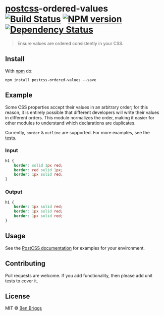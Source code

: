 # [postcss][postcss]-ordered-values [![Build Status](https://travis-ci.org/ben-eb/postcss-ordered-values.svg?branch=master)][ci] [![NPM version](https://badge.fury.io/js/postcss-ordered-values.svg)][npm] [![Dependency Status](https://gemnasium.com/ben-eb/postcss-ordered-values.svg)][deps]

> Ensure values are ordered consistently in your CSS.

## Install

With [npm](https://npmjs.org/package/postcss-ordered-values) do:

```
npm install postcss-ordered-values --save
```

## Example

Some CSS properties accept their values in an arbitrary order; for this reason,
it is entirely possible that different developers will write their values in
different orders. This module normalizes the order, making it easier for other
modules to understand which declarations are duplicates.

Currently, `border` & `outline` are supported. For more examples, see
the [tests](src/__tests__/index.js).

### Input

```css
h1 {
    border: solid 1px red;
    border: red solid 1px;
    border: 1px solid red;
}
```

### Output

```css
h1 {
    border: 1px solid red;
    border: 1px solid red;
    border: 1px solid red;
}
```

## Usage

See the [PostCSS documentation](https://github.com/postcss/postcss#usage) for
examples for your environment.

## Contributing

Pull requests are welcome. If you add functionality, then please add unit tests
to cover it.

## License

MIT © [Ben Briggs](http://beneb.info)

[ci]:      https://travis-ci.org/ben-eb/postcss-ordered-values
[deps]:    https://gemnasium.com/ben-eb/postcss-ordered-values
[npm]:     http://badge.fury.io/js/postcss-ordered-values
[postcss]: https://github.com/postcss/postcss
